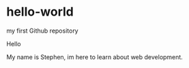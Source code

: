 # hello-world
my first Github repository

Hello

My name is Stephen, im here to learn about web development.
